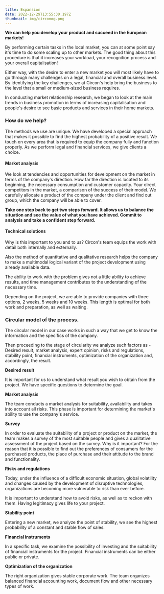 ```yaml
---
title: Expansion
date: 2022-12-29T13:55:30.197Z
thumbnail: img/circonog.png
---
```

**We can help you develop your product and succeed in the European markets!**



By performing certain tasks in the local market, you can at some point say it's time to do some scaling up to other markets. The good thing about this procedure is that it increases your workload, your recognition process and your overall capitalisation! 



Either way, with the desire to enter a new market you will most likely have to go through many challenges on a legal, financial and overall business level. By identifying the key challenges, we at Circon's help bring the business to the level that a small or medium-sized business requires. 



In conducting market relationship research, we began to look at the main trends in business promotion in terms of increasing capitalisation and people's desire to see basic products and services in their home markets. 



### How do we help? 



The methods we use are unique. We have developed a special approach that makes it possible to find the highest probability of a positive result. We touch on every area that is required to equip the company fully and function properly. As we perform legal and financial services, we give clients a choice. 



#### Market analysis

We look at tendencies and opportunities for development on the market in terms of the company's direction. How far the direction is located to its beginning, the necessary consumption and customer capacity. Your direct competitors in the market, a comparison of the success of their model. We carefully allocate a product of the company under the client and find out group, which the company will be able to cover.  

**Take one step back to get two steps forward. It allows us to balance the situation and see the value of what you have achieved. Commit to analysis and take a confident step forward.**



#### Technical solutions



Why is this important to you and to us? Circon's team equips the work with detail both internally and externally. 

Also the method of quantitative and qualitative research helps the company to make a multimodal logical variant of the project development using already available data. 

The ability to work with the problem gives not a little ability to achieve results, and time management contributes to the understanding of the necessary time.



Depending on the project, we are able to provide companies with three options, 2 weeks, 5 weeks and 10 weeks. This length is optimal for both work and preparation, as well as waiting.



### Circular model of the process. 



The circular model in our case works in such a way that we get to know the information and the specifics of the company. 

Then proceeding to the stage of circularity we analyze such factors as - Desired result, market analysis, expert opinion, risks and regulations, stability point, financial instruments, optimization of the organization and, accordingly, the result.



**Desired result** 



It is important for us to understand what result you wish to obtain from the project. We have specific questions to determine the goal.



**Market analysis**



The team conducts a market analysis for suitability, availability and takes into account all risks. This phase is important for determining the market's ability to use the company's service.



**Survey**

In order to evaluate the suitability of a project or product on the market, the team makes a survey of the most suitable people and gives a qualitative assessment of the project based on the survey. Why is it important? For the reason that it is possible to find out the preferences of consumers for the purchased products, the place of purchase and their attitude to the brand and functionality.



**Risks and regulations**



Today, under the influence of a difficult economic situation, global volatility and changes caused by the development of disruptive technologies, organizations are becoming more vulnerable to risk than ever before.

It is important to understand how to avoid risks, as well as to reckon with them. Having legitimacy gives life to your project.



**Stability point**



Entering a new market, we analyze the point of stability, we see the highest probability of a constant and stable flow of sales.



**Financial instruments**



In a specific task, we examine the possibility of investing and the suitability of financial instruments for the project. Financial instruments can be either public or private.



**Optimization of the organization** 



The right organization gives stable corporate work. The team organizes balanced financial accounting work, document flow and other necessary types of work.